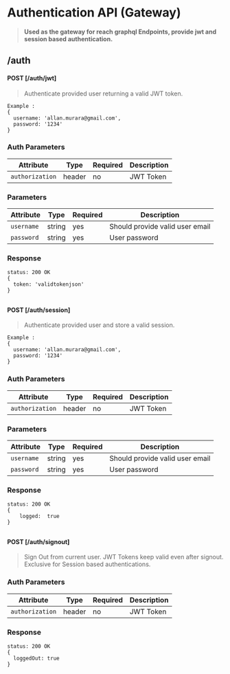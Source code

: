 # Authentication API (Gateway)

>  **Used as the gateway for reach graphql Endpoints, provide jwt and session based authentication.**

## /auth

#### POST [/auth/jwt]

> Authenticate provided user returning a valid JWT token.
``` 
Example :
{
  username: 'allan.murara@gmail.com',
  password: '1234'
}
```

### Auth Parameters 
| Attribute | Type | Required | Description |
| --------- | ---- | -------- | ----------- |
| `authorization` | header | no | JWT Token  |

### Parameters
| Attribute | Type | Required | Description |
| --------- | ---- | -------- | ----------- |
| `username` | string | yes | Should provide valid user email |
| `password` | string | yes | User password|

### Response
```
status: 200 OK
{
  token: 'validtokenjson'
}
```
##

#### POST [/auth/session]

> Authenticate provided user and store a valid session.
``` 
Example :
{
  username: 'allan.murara@gmail.com',
  password: '1234'
}
```

### Auth Parameters 
| Attribute | Type | Required | Description |
| --------- | ---- | -------- | ----------- |
| `authorization` | header | no | JWT Token  |

### Parameters
| Attribute | Type | Required | Description |
| --------- | ---- | -------- | ----------- |
| `username` | string | yes | Should provide valid user email |
| `password` | string | yes | User password|

### Response
```
status: 200 OK
{
    logged:  true
}
```
##

#### POST [/auth/signout]

> Sign Out from current user. JWT Tokens keep valid even after signout. Exclusive for Session based authentications.


### Auth Parameters 
| Attribute | Type | Required | Description |
| --------- | ---- | -------- | ----------- |
| `authorization` | header | no | JWT Token  |


### Response
```
status: 200 OK
{
  loggedOut: true
}
```
##
